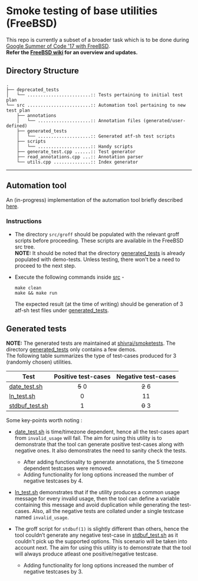# Smoke testing of base utilities (FreeBSD)

This repo is currently a subset of a broader task which is to be done during [Google Summer of Code '17 with FreeBSD](https://summerofcode.withgoogle.com/projects/#6426676740227072).  
**Refer the [FreeBSD wiki](https://wiki.freebsd.org/SummerOfCode2017/SmokeTestingOfBaseUtilities) for an overview and updates.**

## Directory Structure
```
.
├── deprecated_tests
│   └── ........................:: Tests pertaining to initial test plan
└── src ........................:: Automation tool pertaining to new test plan
    ├── annotations
    │   └── ....................:: Annotation files (generated/user-defined)
    ├── generated_tests
    │   └── ....................:: Generated atf-sh test scripts
    ├── scripts
    │   └── ....................:: Handy scripts
    ├── generate_test.cpp ......:: Test generator
    ├── read_annotations.cpp ...:: Annotation parser
    └── utils.cpp ..............:: Index generator
```
- - -

## Automation tool
An (in-progress) implementation of the automation tool briefly described [here](https://lists.freebsd.org/pipermail/soc-status/2017-July/001079.html).

### Instructions
* The directory `src/groff` should be populated with the relevant groff scripts before proceeding. These scripts are available in the FreeBSD src tree.  
  **NOTE:** It should be noted that the directory [generated_tests](src/generated_tests) is already populated with demo-tests. Unless testing, there won't be a need to proceed to the next step.

* Execute the following commands inside [src](src) -
  ```
  make clean
  make && make run
  ```
  The expected result (at the time of writing) should be generation of 3 atf-sh test files under [generated_tests](generated_tests).

## Generated tests
**NOTE:** The generated tests are maintained at [shivrai/smoketests](https://github.com/shivrai/smoketests). The directory [generated_tests](src/generated_tests) only contains a few demos.  
The following table summarizes the type of test-cases produced for 3 (randomly chosen) utilities.

|           **Test**            | **Positive test-cases** | **Negative test-cases** |
--------------------------------|:-----------------------:|:-----------------------:|
[date_test.sh](src/generated_tests/date_test.sh)    | ~~5~~ 0 | ~~2~~ 6
[ln_test.sh](src/generated_tests/ln_test.sh)        | 0       | 11
[stdbuf_test.sh](src/generated_tests/stdbuf_test.sh)| 1       | ~~0~~ 3

Some key-points worth noting :
* [date_test.sh](src/generated_tests/date_test.sh) is time/timezone dependent, hence all the test-cases apart from `invalid_usage` will fail. The aim for using this utility is to demonstrate that the tool can generate positive test-cases along with negative ones. It also demonstrates the need to sanity check the tests.
  - After adding functionality to generate annotations, the 5 timezone dependent testcases were removed.
  - Adding functionality for long options increased the number of negative testcases by 4.

* [ln_test.sh](src/generated_tests/ln_test.sh) demonstrates that if the utility produces a common usage message for every invalid usage, then the tool can define a variable containing this message and avoid duplication while generating the test-cases. Also, all the negative tests are collated under a single testcase named `invalid_usage`.

* The groff script for `stdbuf(1)` is slightly different than others, hence
the tool couldn’t generate any negative test-case in [stdbuf_test.sh](src/generated_tests/stdbuf_test.sh) as it couldn't pick up the supported options. This scenario will be taken into account next. The aim for using this utility is to demonstrate that the tool will always produce atleast one positive/negative testcase.
  - Adding functionality for long options increased the number of negative testcases by 3.
